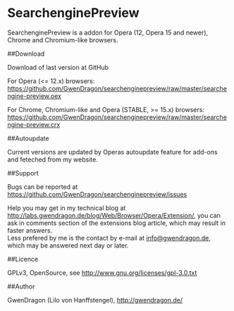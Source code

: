 SearchenginePreview
===================

SearchenginePreview is a addon for Opera (12, Opera 15 and newer), Chrome and Chromium-like browsers.

##Download

Download of last version at GitHub

For Opera (<= 12.x) browsers:   
<https://github.com/GwenDragon/searchenginepreview/raw/master/searchengine-preview.oex>  

For Chrome, Chromium-like and Opera (STABLE, >= 15.x) browsers:  
<https://github.com/GwenDragon/searchenginepreview/raw/master/searchengine-preview.crx>

##Autoupdate

Current versions are updated by Operas autoupdate feature for add-ons and feteched from my website.

##Support

Bugs can be reported at <https://github.com/GwenDragon/searchenginepreview/issues>

Help you may get in my technical blog at <http://labs.gwendragon.de/blog/Web/Browser/Opera/Extension/>, you can ask in comments section of the extensions blog article, which may result in faster answers.  
Less prefered by me is the contact by e-mail at <info@gwendragon.de>, which may be answered next day or later.

##Licence

GPLv3, OpenSource, see <http://www.gnu.org/licenses/gpl-3.0.txt>  

##Author

GwenDragon (Lilo von Hanffstengel), <http://gwendragon.de/>   
